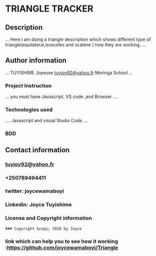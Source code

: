 # TRIANGLE TRACKER
## Description
...
Here i am doing a triangle description which shows different type of triangle(equilateral,isosceles and scalene ) how they are working.
...
## Author information
...
TUYISHIME Joyeuse
tuyjoy92@yahoo.fr
Moringa School
...
### Project Instruction
...
you must have Javascript, VS code ,and Browser
...
### Technologies used
....
Javascript  and 
visual Studio Code
....
### BDD
## Contact information
### tuyjoy92@yahoo.fr
### +250789494411
### twitter: joycewamaboyi
### Linkedin: Joyce Tuyishime
### License and Copyright information
    ### Copyright &copy; 2018 by Joyce
### link which can help you to see how it working :https://github.com/joycewamaboyi/Triangle

